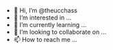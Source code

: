 - 👋 Hi, I’m @theucchass
- 👀 I’m interested in ...
- 🌱 I’m currently learning ...
- 💞️ I’m looking to collaborate on ...
- 📫 How to reach me ...

<!---
theucchass/theucchass is a ✨ special ✨ repository because its `README.md` (this file) appears on your GitHub profile.
You can click the Preview link to take a look at your changes.
--->
